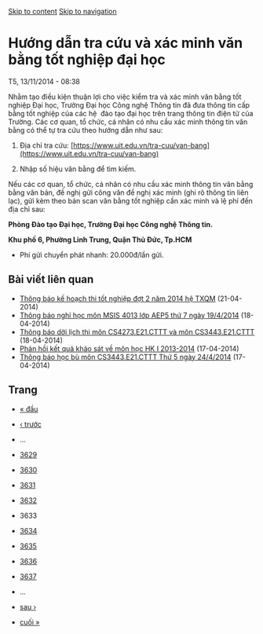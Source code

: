 [Skip to content](https://daa.uit.edu.vn/thongbao/huong-dan-tra-cuu-va-xac-minh-van-bang-tot-nghiep-dai-hoc?page=3632#main)
 [Skip to navigation](https://daa.uit.edu.vn/thongbao/huong-dan-tra-cuu-va-xac-minh-van-bang-tot-nghiep-dai-hoc?page=3632#main-nav)

Hướng dẫn tra cứu và xác minh văn bằng tốt nghiệp đại học
=========================================================

T5, 13/11/2014 - 08:38

Nhằm tạo điều kiện thuận lợi cho việc kiểm tra và xác minh văn bằng tốt nghiệp Đại học, Trường Đại học Công nghệ Thông tin đã đưa thông tin cấp bằng tốt nghiệp của các hệ  đào tạo đại học trên trang thông tin điện tử của Trường. Các cơ quan, tổ chức, cá nhân có nhu cầu xác minh thông tin văn bằng có thể tự tra cứu theo hướng dẫn như sau:

1.  Địa chỉ tra cứu: [https://www.uit.edu.vn/tra-cuu/van-bang](https://www.uit.edu.vn/tra-cuu/van-bang)
    
2.  Nhập số hiệu văn bằng để tìm kiếm.

Nếu các cơ quan, tổ chức, cá nhân có nhu cầu xác minh thông tin văn bằng bằng văn bản, đề nghị gửi công văn đề nghị xác minh (ghi rõ thông tin liên lạc), gửi kèm theo bản scan văn bằng tốt nghiệp cần xác minh và lệ phí đến địa chỉ sau:  

**Phòng Đào tạo Đại học, Trường Đại học Công nghệ Thông tin.**

**Khu phố 6, Phường Linh Trung, Quận Thủ Đức, Tp.HCM**

*   Phí gửi chuyển phát nhanh: 20.000đ/lần gửi.

Bài viết liên quan
------------------

*   [Thông báo kế hoạch thi tốt nghiệp đợt 2 năm 2014 hệ TXQM](https://daa.uit.edu.vn/thongbao/thong-bao-ke-hoach-thi-tot-nghiep-dot-2-nam-2014-he-txqm)
     (21-04-2014)
*   [Thông báo nghỉ học môn MSIS 4013 lớp AEP5 thứ 7 ngày 19/4/2014](https://daa.uit.edu.vn/thongbao/thong-bao-nghi-hoc-mon-msis-4013-lop-aep5-thu-7-ngay-1942014)
     (18-04-2014)
*   [Thông báo dời lịch thi môn CS4273.E21.CTTT và môn CS3443.E21.CTTT](https://daa.uit.edu.vn/thongbao/thong-bao-doi-lich-thi-mon-cs4273e21cttt-va-mon-cs3443e21cttt)
     (18-04-2014)
*   [Phản hồi kết quả khảo sát về môn học HK I 2013-2014](https://daa.uit.edu.vn/thongbao/phan-hoi-ket-qua-khao-sat-ve-mon-hoc-hk-i-2013-2014)
     (17-04-2014)
*   [Thông báo học bù môn CS3443.E21.CTTT Thứ 5 ngày 24/4/2014](https://daa.uit.edu.vn/thongbao/thong-bao-hoc-bu-mon-cs3443e21cttt-thu-5-ngay-2442014)
     (17-04-2014)

Trang
-----

*   [« đầu](https://daa.uit.edu.vn/thongbao/huong-dan-tra-cuu-va-xac-minh-van-bang-tot-nghiep-dai-hoc "Đến trang đầu tiên")
    
*   [‹ trước](https://daa.uit.edu.vn/thongbao/huong-dan-tra-cuu-va-xac-minh-van-bang-tot-nghiep-dai-hoc?page=3631 "Đến trang kế trước")
    
*   …
*   [3629](https://daa.uit.edu.vn/thongbao/huong-dan-tra-cuu-va-xac-minh-van-bang-tot-nghiep-dai-hoc?page=3628 "Đến trang 3629")
    
*   [3630](https://daa.uit.edu.vn/thongbao/huong-dan-tra-cuu-va-xac-minh-van-bang-tot-nghiep-dai-hoc?page=3629 "Đến trang 3630")
    
*   [3631](https://daa.uit.edu.vn/thongbao/huong-dan-tra-cuu-va-xac-minh-van-bang-tot-nghiep-dai-hoc?page=3630 "Đến trang 3631")
    
*   [3632](https://daa.uit.edu.vn/thongbao/huong-dan-tra-cuu-va-xac-minh-van-bang-tot-nghiep-dai-hoc?page=3631 "Đến trang 3632")
    
*   3633
*   [3634](https://daa.uit.edu.vn/thongbao/huong-dan-tra-cuu-va-xac-minh-van-bang-tot-nghiep-dai-hoc?page=3633 "Đến trang 3634")
    
*   [3635](https://daa.uit.edu.vn/thongbao/huong-dan-tra-cuu-va-xac-minh-van-bang-tot-nghiep-dai-hoc?page=3634 "Đến trang 3635")
    
*   [3636](https://daa.uit.edu.vn/thongbao/huong-dan-tra-cuu-va-xac-minh-van-bang-tot-nghiep-dai-hoc?page=3635 "Đến trang 3636")
    
*   [3637](https://daa.uit.edu.vn/thongbao/huong-dan-tra-cuu-va-xac-minh-van-bang-tot-nghiep-dai-hoc?page=3636 "Đến trang 3637")
    
*   …
*   [sau ›](https://daa.uit.edu.vn/thongbao/huong-dan-tra-cuu-va-xac-minh-van-bang-tot-nghiep-dai-hoc?page=3633 "Đến trang kế sau")
    
*   [cuối »](https://daa.uit.edu.vn/thongbao/huong-dan-tra-cuu-va-xac-minh-van-bang-tot-nghiep-dai-hoc?page=3863 "Đến trang cuối cùng")
